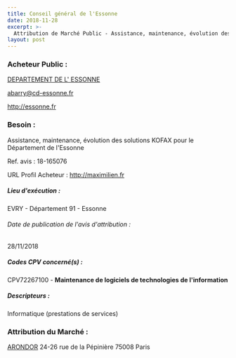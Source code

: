 ```yaml
---
title: Conseil général de l'Essonne
date: 2018-11-28
excerpt: >-
  Attribution de Marché Public - Assistance, maintenance, évolution des solutions KOFAX pour le Département de l'Essonne
layout: post
---
```


### Acheteur Public : 
<a href="/acheteur-33/siren-229102280"> DEPARTEMENT DE L' ESSONNE</a><br/>



abarry@cd-essonne.fr


http://essonne.fr
### Besoin :

Assistance, maintenance, évolution des solutions KOFAX pour le Département de l'Essonne

Ref. avis : 18-165076

URL Profil Acheteur : http://maximilien.fr

##### Lieu d'exécution :

EVRY - Département 91 - Essonne

###### Date de publication de l'avis d'attribution : 
28/11/2018

##### Codes CPV concerné(s) :
CPV72267100 - **Maintenance de logiciels de technologies de l'information** <br/>

##### Descripteurs :
Informatique (prestations de services) <br/>

### Attribution du Marché :
<a href="/entreprise-262/siren-444720460"> ARONDOR</a>    24-26 rue de la Pépinière 75008 Paris <br/>
